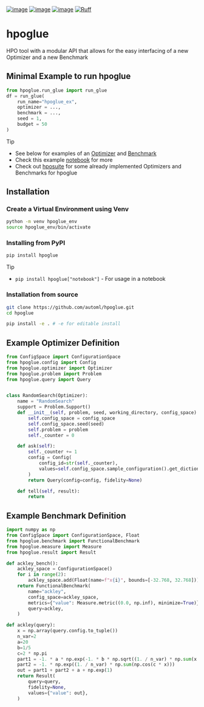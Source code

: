 [![image](https://img.shields.io/pypi/v/hpoglue.svg)](https://pypi.python.org/pypi/hpoglue)
[![image](https://img.shields.io/pypi/l/hpoglue.svg)](https://pypi.python.org/pypi/hpoglue)
[![image](https://img.shields.io/pypi/pyversions/hpoglue.svg)](https://pypi.python.org/pypi/hpoglue)
[![Ruff](https://img.shields.io/endpoint?url=https://raw.githubusercontent.com/astral-sh/ruff/main/assets/badge/v2.json)](https://github.com/astral-sh/ruff)

# hpoglue
HPO tool with a modular API that allows for the easy interfacing of a new Optimizer and a new Benchmark

## Minimal Example to run hpoglue

```python
from hpoglue.run_glue import run_glue
df = run_glue(
    run_name="hpoglue_ex",
    optimizer = ...,
    benchmark = ...,
    seed = 1,
    budget = 50
)
```

> [!TIP]
> * See below for examples of an [Optimizer](#example-optimizer-definition) and [Benchmark](#example-benchmark-definition)
> * Check this example [notebook](examples/glue_demo.ipynb) for more
> * Check out [hposuite](https://github.com/automl/hposuite) for some already implemented Optimizers and Benchmarks for hpoglue

## Installation

### Create a Virtual Environment using Venv
```bash
python -m venv hpoglue_env
source hpoglue_env/bin/activate
```
### Installing from PyPI

```bash
pip install hpoglue
```

> [!TIP]
> * `pip install hpoglue["notebook"]` - For usage in a notebook

### Installation from source

```bash
git clone https://github.com/automl/hpoglue.git
cd hpoglue

pip install -e . # -e for editable install
```


## Example Optimizer Definition

```python
from ConfigSpace import ConfigurationSpace
from hpoglue.config import Config
from hpoglue.optimizer import Optimizer
from hpoglue.problem import Problem
from hpoglue.query import Query


class RandomSearch(Optimizer):
    name = "RandomSearch"
    support = Problem.Support()
    def __init__(self, problem, seed, working_directory, config_space):
        self.config_space = config_space
        self.config_space.seed(seed)
        self.problem = problem
        self._counter = 0

    def ask(self):
        self._counter += 1
        config = Config(
            config_id=str(self._counter),
            values=self.config_space.sample_configuration().get_dictionary(),
        )
        return Query(config=config, fidelity=None)

    def tell(self, result):
        return
```

## Example Benchmark Definition

```python
import numpy as np
from ConfigSpace import ConfigurationSpace, Float
from hpoglue.benchmark import FunctionalBenchmark
from hpoglue.measure import Measure
from hpoglue.result import Result

def ackley_bench():
    ackley_space = ConfigurationSpace()
    for i in range(2):
        ackley_space.add(Float(name=f"x{i}", bounds=[-32.768, 32.768]))
    return FunctionalBenchmark(
        name="ackley",
        config_space=ackley_space,
        metrics={"value": Measure.metric((0.0, np.inf), minimize=True)},
        query=ackley,
    )

def ackley(query):
    x = np.array(query.config.to_tuple())
    n_var=2
    a=20
    b=1/5
    c=2 * np.pi
    part1 = -1. * a * np.exp(-1. * b * np.sqrt((1. / n_var) * np.sum(x * x)))
    part2 = -1. * np.exp((1. / n_var) * np.sum(np.cos(c * x)))
    out = part1 + part2 + a + np.exp(1)
    return Result(
        query=query,
        fidelity=None,
        values={"value": out},
    )
```

